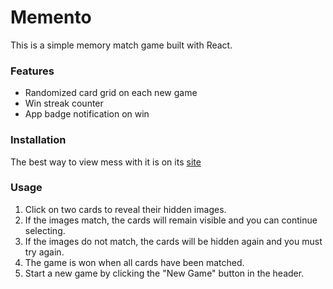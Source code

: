 # Memento

This is a simple memory match game built with React.

### Features

- Randomized card grid on each new game
- Win streak counter
- App badge notification on win

### Installation

The best way to view mess with it is on its [site](https://memento-d6cac.web.app/)

### Usage

1. Click on two cards to reveal their hidden images.
2. If the images match, the cards will remain visible and you can continue selecting.
3. If the images do not match, the cards will be hidden again and you must try again.
4. The game is won when all cards have been matched.
5. Start a new game by clicking the "New Game" button in the header.

